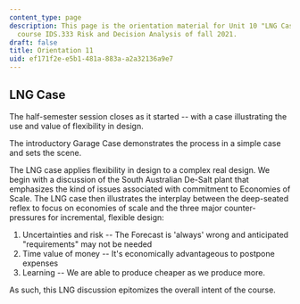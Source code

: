 ```yaml
---
content_type: page
description: This page is the orientation material for Unit 10 "LNG Case" in the MIT
  course IDS.333 Risk and Decision Analysis of fall 2021.
draft: false
title: Orientation 11
uid: ef171f2e-e5b1-481a-883a-a2a32136a9e7
---
```

## LNG Case

The half-semester session closes as it started -- with a case illustrating the use and value of flexibility in design.

The introductory Garage Case demonstrates the process in a simple case and sets the scene.

The LNG case applies flexibility in design to a complex real design. We begin with a discussion of the South Australian De-Salt plant that emphasizes the kind of issues associated with commitment to Economies of Scale. The LNG case then illustrates the interplay between the deep-seated reflex to focus on economies of scale and the three major counter-pressures for incremental, flexible design:

1. Uncertainties and risk -- The Forecast is 'always' wrong and anticipated "requirements" may not be needed
2. Time value of money -- It's economically advantageous to postpone expenses
3. Learning -- We are able to produce cheaper as we produce more.

As such, this LNG discussion epitomizes the overall intent of the course.